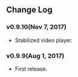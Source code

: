 ## Change Log

### v0.9.10(Nov 7, 2017)
* Stabilized video player.

### v0.9.9(Aug 1, 2017)
* First release.
